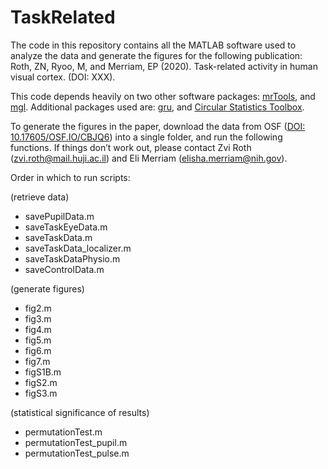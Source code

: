 # TaskRelated

The code in this repository contains all the MATLAB software used to analyze the data and generate the figures for the following publication: 
Roth, ZN, Ryoo, M, and Merriam, EP (2020). Task-related activity in human visual cortex. (DOI: XXX).

This code depends heavily on two other software packages: [mrTools](https://github.com/justingardner/mrTools), and [mgl](https://github.com/justingardner/mgl).
Additional packages used are: [gru](https://github.com/justingardner/gru), 
and [Circular Statistics Toolbox](http://dx.doi.org/10.18637/jss.v031.i10).

To generate the figures in the paper, download the data from OSF ([DOI: 10.17605/OSF.IO/CBJQ6](https://doi.org/10.17605/osf.io/cbjq6)) into a single folder, and run the following functions. 
If things don’t work out, please contact Zvi Roth ([zvi.roth@mail.huji.ac.il](mailto:zvi.roth@mail.huji.ac.il)) and Eli Merriam ([elisha.merriam@nih.gov](mailto:elisha.merriam@nih.gov)).

Order in which to run scripts:

(retrieve data)
* savePupilData.m
* saveTaskEyeData.m
* saveTaskData.m
* saveTaskData_localizer.m
* saveTaskDataPhysio.m
* saveControlData.m

(generate figures)
* fig2.m
* fig3.m
* fig4.m 
* fig5.m
* fig6.m
* fig7.m
* figS1B.m
* figS2.m
* figS3.m

(statistical significance of results)
* permutationTest.m
* permutationTest_pupil.m
* permutationTest_pulse.m
